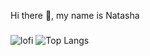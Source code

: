 <!---
Nattyme/Nattyme is a ✨ special ✨ repository because its `README.md` (this file) appears on your GitHub profile.
You can click the Preview link to take a look at your changes.
--->

Hi there 👋, my name is Natasha
###
![lofi](https://github.com/Nattyme/LoftHouse/assets/82378331/bdcf48be-10a3-4111-9690-ddf6759985e3) 
![Top Langs](https://github-readme-stats.vercel.app/api/top-langs/?username=Nattyme&layout=donut)





